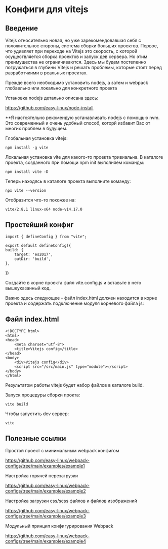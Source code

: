 # Конфиги для vitejs

## Введение

Vitejs относительно новая, но уже зарекомендовавшая себя с положительнос стороны, система сборки больших проектов. Первое, что удивляет при переходе на Vitejs это скорость, с которой осуществляется сборка проектов и запуск дев сервера. Но этим преимущества не ограничиваются. Здесь мы будем постепенно погружаться в глубины Vitejs и решать проблемы, которые стоят перед разработчкими в реальных проектах. 

Прежде всего необходимо установить nodejs, а затем и webpack глобавльно или локально для конкретного проекта

Установка nodejs детально описана здесь:

https://github.com/easy-linux/node-install

**Я настоятельно рекомендую устанавливать nodejs с помощью nvm. Это современный и очень удобный способ, которй избавит Вас от многих проблем в будущем.

Глобальная установка vitejs:

    npm install -g vite

Локальная установка vite для какого-то проекта тривиальна. В каталоге проекта, созданного при помощи npm init выполняем команды:

    
    npm install vite -D

Теперь находясь в каталоге проекта выполните команду:

    npx vite --version

Отобразится что-то похожее на:

    vite/2.8.1 linux-x64 node-v14.17.0

## Простейший конфиг

    import { defineConfig } from "vite";
    
    export default defineConfig({
    build: {
        target: 'es2017',
        outDir: 'build',
    },       
})

Создайте в корне проекта файл vite.config.js и вставьте в него вышеуказанный код. 

Важно здесь следующее - файл index.html должен находится в корне проекта и содержать подключение модуля корневого файла js: 

## Файл index.html

    <!DOCTYPE html>
    <html>
    <head>
        <meta charset="utf-8">
        <title>Vitejs config</title>
    </head>
    <body>
        <div>Vitejs config</div>
        <script src="/src/main.js" type="module"></script>
    </body>
    </html>

Результатом работы vitejs будет набор файлов в каталоге build.  



Запуск процедуры сборки прокта:

    vite build

Чтобы запустить dev сервер:

    vite
## Полезные ссылки
Простой проект с минимальным webpack конфигом

https://github.com/easy-linux/webpack-configs/tree/main/examples/example1

Настройка горячей перезагрузки

https://github.com/easy-linux/webpack-configs/tree/main/examples/example2

Настройка загрузки css/scss файлов и файлов изображений

https://github.com/easy-linux/webpack-configs/tree/main/examples/example3

Модульный принцип конфигурирования Webpack

https://github.com/easy-linux/webpack-configs/tree/main/examples/example4